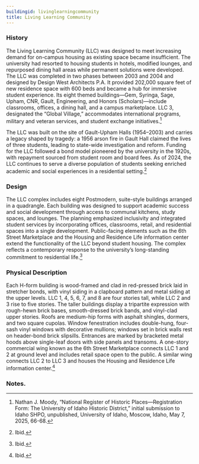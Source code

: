 ```yaml
---
buildingid: livinglearningcommunity
title: Living Learning Community
---
```


### History  

The Living Learning Community (LLC) was designed to meet increasing demand for on-campus housing as existing space became insufficient. The university had resorted to housing students in hotels, modified lounges, and repurposed dining hall areas while permanent solutions were developed. The LLC was completed in two phases between 2003 and 2004 and designed by Design West Architects P.A. It provided 202,000 square feet of new residence space with 600 beds and became a hub for immersive student experience. Its eight themed buildings—Gem, Syringa, Sage, Upham, CNR, Gault, Engineering, and Honors (Scholars)—include classrooms, offices, a dining hall, and a campus marketplace. LLC 3, designated the “Global Village,” accommodates international programs, military and veteran services, and student exchange initiatives.[^1]   

The LLC was built on the site of Gault-Upham Halls (1954–2003) and carries a legacy shaped by tragedy: a 1956 arson fire in Gault Hall claimed the lives of three students, leading to state-wide investigation and reform. Funding for the LLC followed a bond model pioneered by the university in the 1920s, with repayment sourced from student room and board fees. As of 2024, the LLC continues to serve a diverse population of students seeking enriched academic and social experiences in a residential setting.[^2]

### Design  

The LLC complex includes eight Postmodern, suite-style buildings arranged in a quadrangle. Each building was designed to support academic success and social development through access to communal kitchens, study spaces, and lounges. The planning emphasized inclusivity and integrated student services by incorporating offices, classrooms, retail, and residential spaces into a single development. Public-facing elements such as the 6th Street Marketplace and the Housing and Residence Life information center extend the functionality of the LLC beyond student housing. The complex reflects a contemporary response to the university’s long-standing commitment to residential life.[^3]

### Physical Description  

Each H-form building is wood-framed and clad in red-pressed brick laid in stretcher bonds, with vinyl siding in a clapboard pattern and metal siding at the upper levels. LLC 1, 4, 5, 6, 7, and 8 are four stories tall, while LLC 2 and 3 rise to five stories. The taller buildings display a tripartite expression with rough-hewn brick bases, smooth-dressed brick bands, and vinyl-clad upper stories. Roofs are medium-hip forms with asphalt shingles, dormers, and two square cupolas. Window fenestration includes double-hung, four-sash vinyl windows with decorative mullions; windows set in brick walls rest on header-bond brick slipsills. Entrances are marked by bracketed metal hoods above single-leaf doors with side panels and transoms. A one-story commercial wing known as the 6th Street Marketplace connects LLC 1 and 2 at ground level and includes retail space open to the public. A similar wing connects LLC 2 to LLC 3 and houses the Housing and Residence Life information center.[^4]  

### Notes. 
[^1]: Nathan J. Moody, “National Register of Historic Places—Registration Form: The University of Idaho Historic District,” initial submission to Idaho SHPO, unpublished, University of Idaho, Moscow, Idaho, May 7, 2025, 66-68.  
[^2]: Ibid.  
[^3]: Ibid.   
[^4]: Ibid. 